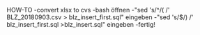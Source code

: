 HOW-TO
-convert xlsx to cvs
-bash öffnen
-"sed 's/^/( /' BLZ_20180903.csv > blz_insert_first.sql" eingeben
-"sed 's/$/) /' blz_insert_first.sql >blz_insert.sql" eingeben
-fertig!
